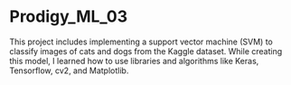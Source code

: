 # Prodigy_ML_03
This project includes implementing a support vector machine (SVM) to classify images of cats and dogs from the Kaggle dataset. While creating this model, I learned how to use libraries and algorithms like Keras, Tensorflow, cv2, and Matplotlib.
